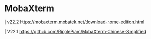 # MobaXterm
| v22.2 https://mobaxterm.mobatek.net/download-home-edition.html

| V22.1 https://github.com/RipplePiam/MobaXterm-Chinese-Simplified